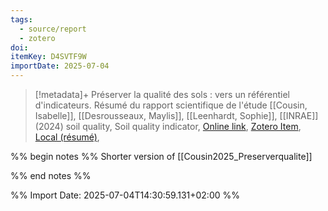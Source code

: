 ```yaml
---
tags:
  - source/report
  - zotero
doi: 
itemKey: D4SVTF9W
importDate: 2025-07-04
---
```

>[!metadata]+
> Préserver la qualité des sols : vers un référentiel d'indicateurs. Résumé du rapport scientifique de l'étude
> [[Cousin, Isabelle]], [[Desrousseaux, Maylis]], [[Leenhardt, Sophie]], 
> [[INRAE]] (2024)
> soil quality, Soil quality indicator, 
> [Online link](https://hal.inrae.fr/hal-04798240), [Zotero Item](zotero://select/library/items/D4SVTF9W), [Local (résumé)](file://C:/Users/aburg/Documents/references/zotero/storage/NP587WEF/Cousin2024_Preserverqualite.pdf), 

%% begin notes %%
Shorter version of [[Cousin2025_Preserverqualite]]




%% end notes %%

%% Import Date: 2025-07-04T14:30:59.131+02:00 %%
